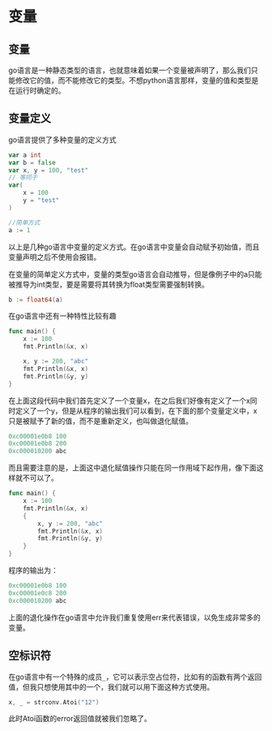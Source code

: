 # 变量

## 变量

go语言是一种静态类型的语言，也就意味着如果一个变量被声明了，那么我们只能修改它的值，而不能修改它的类型。不想python语言那样，变量的值和类型是在运行时确定的。

## 变量定义

go语言提供了多种变量的定义方式

```go
var a int
var b = false
var x, y = 100, "test"
// 等同于
var(
    x = 100
    y = "test"
)

//简单方式
a := 1
```

以上是几种go语言中变量的定义方式。在go语言中变量会自动赋予初始值，而且变量声明之后不使用会报错。

在变量的简单定义方式中，变量的类型go语言会自动推导，但是像例子中的a只能被推导为int类型，要是需要将其转换为float类型需要强制转换。

```go
b := float64(a)
```

在go语言中还有一种特性比较有趣

```go
func main() {
	x := 100
	fmt.Println(&x, x)

	x, y := 200, "abc"
	fmt.Println(&x, x)
	fmt.Println(&y, y)
}
```

在上面这段代码中我们首先定义了一个变量x，在之后我们好像有定义了一个x同时定义了一个y，但是从程序的输出我们可以看到，在下面的那个变量定义中，x只是被赋予了新的值，而不是重新定义，也叫做退化赋值。

```go
0xc00001e0b8 100
0xc00001e0b8 200
0xc000010200 abc
```

而且需要注意的是，上面这中退化赋值操作只能在同一作用域下起作用，像下面这样就不可以了。

```go
func main() {
	x := 100
	fmt.Println(&x, x)
	{
		x, y := 200, "abc"
		fmt.Println(&x, x)
		fmt.Println(&y, y)
	}
}
```

程序的输出为：

```go
0xc00001e0b8 100
0xc00001e0c8 200
0xc000010200 abc
```

上面的退化操作在go语言中允许我们重复使用err来代表错误，以免生成非常多的变量。

## 空标识符

在go语言中有一个特殊的成员`_`，它可以表示空占位符，比如有的函数有两个返回值，但我只想使用其中的一个，我们就可以用下面这种方式使用。

```go
x, _ = strconv.Atoi("12")
```

此时Atoi函数的error返回值就被我们忽略了。

